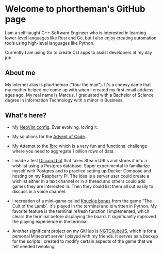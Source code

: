 # Welcome to phortheman's GitHub page
I am a self-taught C++ Software Engineer who is interested in learning lower-level languages like Rust and Go, but I also enjoy creating automation tools using high-level languages like Python.

Currently I am using Go to create CLI apps to assist developers at my day job.

## About me
My internet alias is phortheman ("four the man"). It's a cheesy name that my mother helped me come up with when I created my first email address ages ago. My real name is Marcus. I graduated with a Bachelor of Science degree in Information Technology with a minor in Business.

## What's here?

- My [NeoVim config](https://github.com/phortheman/nvim). Ever evolving, loving it.

- My solutions for the [Advent of Code](https://github.com/phortheman/AdventOfCode).

- My Attempt to the [1brc](https://github.com/phortheman/1brc_go) which is a very fun and functional challenge where you need to aggregate 1 billion rows of data.

- I made a test [Discord bot](https://github.com/phortheman/Steam_Group_Queue_Discord_Bot) that takes Steam URLs and stores it into a wishlist using a Postgres database. Super experimental to familiarize myself with Postgres and to practice setting up Docker Compose and hosting on my Raspberry PI. The idea is a server user could create a wishlist either in a text channel or in a thread and others could add games they are interested in. Then they could list them all out easily to discuss in a voice channel.

 - I recreation of a mini-game called [Knuckle bones](https://github.com/phortheman/KnuckleBonesPython) from the game "The Cult of the Lamb". It's played in the terminal and is written in Python. My favorite feature is the terminal refresh function I implemented, which clears the terminal before displaying the board. It significantly improved the playing experience in the terminal.

 - Another significant project on my GitHub is [NGTCKubeJS](https://github.com/phortheman/NGTCKubeJS), which is for a personal Minecraft server I played with my friends. It serves as a backup for the scripts I created to modify certain aspects of the game that we felt needed tweaking.
